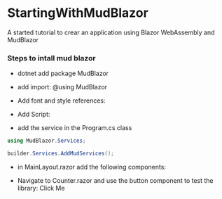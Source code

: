 # StartingWithMudBlazor
A started tutorial to crear an application using Blazor WebAssembly and MudBlazor

### Steps to intall mud blazor

- dotnet add package MudBlazor
- add import: @using MudBlazor
- Add font and style references:
    <link href="https://fonts.googleapis.com/css?family=Roboto:300,400,500,700&display=swap" rel="stylesheet" />
    <link href="_content/MudBlazor/MudBlazor.min.css" rel="stylesheet" />

- Add Script:
    <script src="_content/MudBlazor/MudBlazor.min.js"></script>

- add the service in the Program.cs class

```csharp
using MudBlazor.Services;

builder.Services.AddMudServices();
```

- in MainLayout.razor add the following components:
<MudThemeProvider/>
<MudDialogProvider/>
<MudSnackbarProvider/>

- Navigate to Counter.razor and use the button component to test the library:
<MudButton Variant="Variant.Filled" Color="Color.Primary" OnClick="IncrementCount">Click Me</MudButton>
